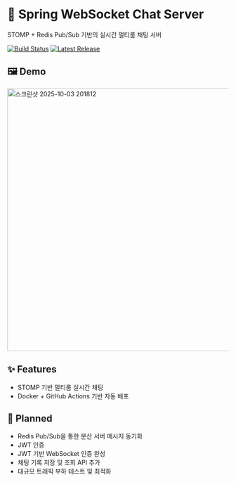 # 🚀 Spring WebSocket Chat Server
STOMP + Redis Pub/Sub 기반의 실시간 멀티룸 채팅 서버

[![Build Status](https://github.com/tak002/Spring-Redis-PubSub/actions/workflows/deploy.yml/badge.svg)](https://github.com/tak002/Spring-Redis-PubSub/actions)
[![Latest Release](https://img.shields.io/github/v/release/tak002/Spring-Redis-PubSub?sort=semver)](https://github.com/tak002/Spring-Redis-PubSub/releases)

## 🖼️ Demo
<img width="1731" height="598" alt="스크린샷 2025-10-03 201812" src="https://github.com/user-attachments/assets/39aa15fb-b0ce-40ed-a349-d1f18ae16425" />

## ✨ Features
- STOMP 기반 멀티룸 실시간 채팅
- Docker + GitHub Actions 기반 자동 배포
  
## 🔮 Planned
- Redis Pub/Sub을 통한 분산 서버 메시지 동기화
- JWT 인증
- JWT 기반 WebSocket 인증 완성
- 채팅 기록 저장 및 조회 API 추가
- 대규모 트래픽 부하 테스트 및 최적화
